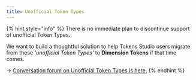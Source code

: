 ```yaml
---
title: Unofficial Token Types
---
```


{% hint style="info" %}
There is no immediate plan to discontinue support of unofficial Token Types.

We want to build a thoughtful solution to help Tokens Studio users migrate from these _'unofficial Token Types'_ to **Dimension Tokens** if that time comes.

→ [Conversation forum on Unofficial Token Types is here.](https://feedback.tokens.studio/p/dtcg-unofficial-token-type)
{% endhint %}

